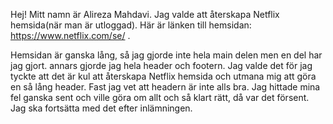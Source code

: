 Hej! Mitt namn är Alireza Mahdavi. Jag valde att återskapa Netflix hemsida(när man är utloggad). Här är länken till hemsidan: https://www.netflix.com/se/ . 

Hemsidan är ganska lång, så jag gjorde inte hela main delen men en del har jag gjort. annars gjorde jag hela header och footern. Jag valde det för jag tyckte att det är kul att återskapa Netflix hemsida och utmana mig att göra en så lång header. Fast jag vet att headern är inte alls bra. Jag hittade mina fel ganska sent och ville göra om allt och så klart rätt, då var det försent. Jag ska fortsätta med det efter inlämningen.